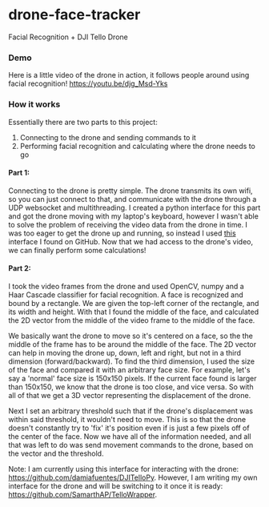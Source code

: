 # drone-face-tracker
Facial Recognition + DJI Tello Drone

### Demo
Here is a little video of the drone in action, it follows people around using facial recognition! https://youtu.be/djg_Msd-Yks

### How it works 
Essentially there are two parts to this project:
1. Connecting to the drone and sending commands to it
2. Performing facial recognition and calculating where the drone needs to go

#### Part 1:
Connecting to the drone is pretty simple. The drone transmits its own wifi, so you can just connect to that, and communicate with the drone through a UDP websocket and multithreading. I created a python interface for this part and got the drone moving with my laptop's keyboard, however I wasn't able to solve the problem of receiving the video data from the drone in time. I was too eager to get the drone up and running, so instead I used [this](https://github.com/damiafuentes/DJITelloPy) interface I found on GitHub. Now that we had access to the drone's video, we can finally perform some calculations!

#### Part 2:
I took the video frames from the drone and used OpenCV, numpy and a Haar Cascade classifier for facial recognition. A face is recognized and bound by a rectangle. We are given the top-left corner of the rectangle, and its width and height. With that I found the middle of the face, and calculated the 2D vector from the middle of the video frame to the middle of the face. 

We basically want the drone to move so it's centered on a face, so the the middle of the frame has to be around the middle of the face. The 2D vector can help in moving the drone up, down, left and right, but not in a third dimension (forward/backward). To find the third dimension, I used the size of the face and compared it with an arbitrary face size. For example, let's say a 'normal' face size is 150x150 pixels. If the current face found is larger than 150x150, we know that the drone is too close, and vice versa. So with all of that we get a 3D vector representing the displacement of the drone. 

Next I set an arbitrary threshold such that if the drone's displacement was within said threshold, it wouldn't need to move. This is so that the drone doesn't constantly try to 'fix' it's position even if is just a few pixels off of the center of the face. Now we have all of the information needed, and all that was left to do was send movement commands to the drone, based on the vector and the threshold.

Note: I am currently using this interface for interacting with the drone: https://github.com/damiafuentes/DJITelloPy. However, I am writing my own interface for the drone and will be switching to it once it is ready: https://github.com/SamarthAP/TelloWrapper.
